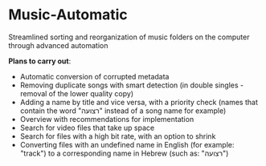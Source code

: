 # Music-Automatic
 Streamlined sorting and reorganization of music folders on the computer through advanced automation

**Plans to carry out**:
- Automatic conversion of corrupted metadata
- Removing duplicate songs with smart detection
(in double singles - removal of the lower quality copy)
- Adding a name by title and vice versa, with a priority check
(names that contain the word "רצועה" instead of a song name for example)
- Overview with recommendations for implementation
- Search for video files that take up space
- Search for files with a high bit rate, with an option to shrink
- Converting files with an undefined name in English (for example: "track") to a corresponding name in Hebrew (such as: "רצועה")
